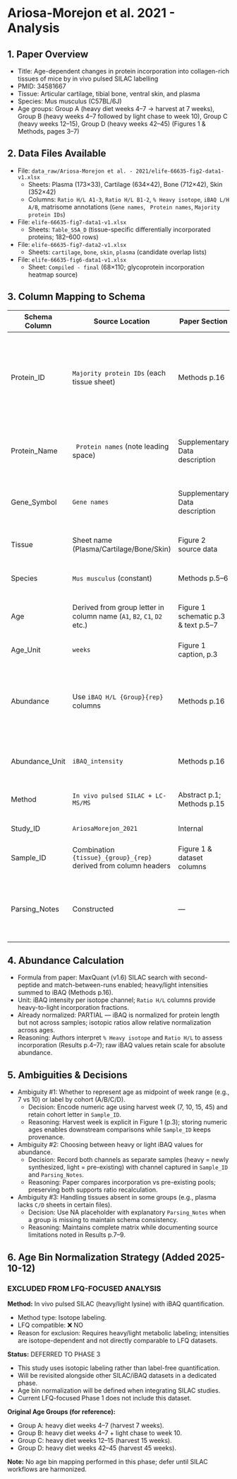 # Ariosa-Morejon et al. 2021 - Analysis

## 1. Paper Overview
- Title: Age-dependent changes in protein incorporation into collagen-rich tissues of mice by in vivo pulsed SILAC labelling
- PMID: 34581667
- Tissue: Articular cartilage, tibial bone, ventral skin, and plasma
- Species: Mus musculus (C57BL/6J)
- Age groups: Group A (heavy diet weeks 4–7 → harvest at 7 weeks), Group B (heavy weeks 4–7 followed by light chase to week 10), Group C (heavy weeks 12–15), Group D (heavy weeks 42–45) (Figures 1 & Methods, pages 3–7)

## 2. Data Files Available
- File: `data_raw/Ariosa-Morejon et al. - 2021/elife-66635-fig2-data1-v1.xlsx`
  - Sheets: Plasma (173×33), Cartilage (634×42), Bone (712×42), Skin (352×42)
  - Columns: `Ratio H/L A1-3`, `Ratio H/L B1-2`, `% Heavy isotope`, `iBAQ L/H A/B`, matrisome annotations (`Gene names`, ` Protein names`, `Majority protein IDs`)
- File: `elife-66635-fig7-data1-v1.xlsx`
  - Sheets: `Table_S5A_D` (tissue-specific differentially incorporated proteins; 182–600 rows)
- File: `elife-66635-fig7-data2-v1.xlsx`
  - Sheets: `cartilage`, `bone`, `skin`, `plasma` (candidate overlap lists)
- File: `elife-66635-fig6-data1-v1.xlsx`
  - Sheet: `Compiled - final` (68×110; glycoprotein incorporation heatmap source)

## 3. Column Mapping to Schema
| Schema Column | Source Location | Paper Section | Reasoning |
|---------------|----------------|---------------|-----------|
| Protein_ID | `Majority protein IDs` (each tissue sheet) | Methods p.16 | MaxQuant output provides UniProt accessions; per MaxQuant documentation `Majority` holds leading evidence |
| Protein_Name | ` Protein names` (note leading space) | Supplementary Data description | Column contains UniProt protein names used throughout figures |
| Gene_Symbol | `Gene names` | Supplementary Data description | Gene symbols used for STRING/IPA analysis (Results p.8) |
| Tissue | Sheet name (Plasma/Cartilage/Bone/Skin) | Figure 2 source data | Each sheet corresponds to a single tissue |
| Species | `Mus musculus` (constant) | Methods p.5–6 | All cohorts are C57BL/6J mice |
| Age | Derived from group letter in column name (`A1`, `B2`, `C1`, `D2` etc.) | Figure 1 schematic p.3 & text p.5–7 | Group design establishes week-based ages for each letter |
| Age_Unit | `weeks` | Figure 1 caption, p.3 | Ages reported in weeks |
| Abundance | Use `iBAQ H/L {Group}{rep}` columns | Methods p.16 | MaxQuant SILAC workflow outputs iBAQ intensities per heavy/light channel; these quantify incorporation |
| Abundance_Unit | `iBAQ_intensity` | Methods p.16 | iBAQ intensities exported from MaxQuant |
| Method | `In vivo pulsed SILAC + LC-MS/MS` | Abstract p.1; Methods p.15 | Heavy lysine diet with LC-MS/MS readout |
| Study_ID | `AriosaMorejon_2021` | Internal | Unique identifier |
| Sample_ID | Combination `{tissue}_{group}_{rep}` derived from column headers | Figure 1 & dataset columns | Captures tissue, age group, replicate |
| Parsing_Notes | Constructed | — | Store mapping between group letters, week ranges, isotope channel interpretation |

## 4. Abundance Calculation
- Formula from paper: MaxQuant (v1.6) SILAC search with second-peptide and match-between-runs enabled; heavy/light intensities summed to iBAQ (Methods p.16).
- Unit: iBAQ intensity per isotope channel; `Ratio H/L` columns provide heavy-to-light incorporation fractions.
- Already normalized: PARTIAL — iBAQ is normalized for protein length but not across samples; isotopic ratios allow relative normalization across ages.
- Reasoning: Authors interpret `% Heavy isotope` and `Ratio H/L` to assess incorporation (Results p.4–7); raw iBAQ values retain scale for absolute abundance.

## 5. Ambiguities & Decisions
- Ambiguity #1: Whether to represent age as midpoint of week range (e.g., 7 vs 10) or label by cohort (A/B/C/D).
  - Decision: Encode numeric age using harvest week (7, 10, 15, 45) and retain cohort letter in `Sample_ID`.
  - Reasoning: Harvest week is explicit in Figure 1 (p.3); storing numeric ages enables downstream comparisons while `Sample_ID` keeps provenance.
- Ambiguity #2: Choosing between heavy or light iBAQ values for abundance.
  - Decision: Record both channels as separate samples (heavy = newly synthesized, light = pre-existing) with channel captured in `Sample_ID` and `Parsing_Notes`.
  - Reasoning: Paper compares incorporation vs pre-existing pools; preserving both supports ratio recalculation.
- Ambiguity #3: Handling tissues absent in some groups (e.g., plasma lacks `C/D` sheets in certain files).
  - Decision: Use NA placeholder with explanatory `Parsing_Notes` when a group is missing to maintain schema consistency.
  - Reasoning: Maintains complete matrix while documenting source limitations noted in Results p.7–9.

## 6. Age Bin Normalization Strategy (Added 2025-10-12)

### EXCLUDED FROM LFQ-FOCUSED ANALYSIS

**Method:** In vivo pulsed SILAC (heavy/light lysine) with iBAQ quantification.
- Method type: Isotope labeling.
- LFQ compatible: ❌ NO
- Reason for exclusion: Requires heavy/light metabolic labeling; intensities are isotope-dependent and not directly comparable to LFQ datasets.

**Status:** DEFERRED TO PHASE 3
- This study uses isotopic labeling rather than label-free quantification.
- Will be revisited alongside other SILAC/iBAQ datasets in a dedicated phase.
- Age bin normalization will be defined when integrating SILAC studies.
- Current LFQ-focused Phase 1 does not include this dataset.

**Original Age Groups (for reference):**
- Group A: heavy diet weeks 4–7 (harvest 7 weeks).
- Group B: heavy diet weeks 4–7 + light chase to week 10.
- Group C: heavy diet weeks 12–15 (harvest 15 weeks).
- Group D: heavy diet weeks 42–45 (harvest 45 weeks).

**Note:** No age bin mapping performed in this phase; defer until SILAC workflows are harmonized.
